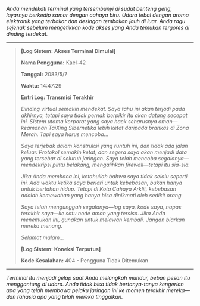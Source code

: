 _Anda mendekati terminal yang tersembunyi di sudut benteng geng, layarnya berkedip samar dengan cahaya biru. Udara tebal dengan aroma elektronik yang terbakar dan desingan tembakan jauh di luar. Anda ragu sejenak sebelum mengetikkan kode akses yang Anda temukan tergores di dinding terdekat._

---

> **[Log Sistem: Akses Terminal Dimulai]**
>
> **Nama Pengguna:** Kael-42
>
> **Tanggal:** 2083/5/7
>
> **Waktu:** 14:47:29
>
> **Entri Log: Transmisi Terakhir**
>
> _Dinding virtual semakin mendekat. Saya tahu ini akan terjadi pada akhirnya, tetapi saya tidak pernah berpikir itu akan datang secepat ini. Sistem utama korporat yang saya hack seharusnya aman—keamanan TaiXing Sibernetika lebih ketat daripada brankas di Zona Merah. Tapi saya harus mencoba..._
>
> _Saya terjebak dalam konstruksi yang runtuh ini, dan tidak ada jalan keluar. Protokol semakin ketat, dan segera saya akan menjadi data yang tersebar di seluruh jaringan. Saya telah mencoba segalanya—mendekripsi pintu belakang, mengalihkan firewall—tetapi itu sia-sia._
>
> _Jika Anda membaca ini, ketahuilah bahwa saya tidak selalu seperti ini. Ada waktu ketika saya berlari untuk kebebasan, bukan hanya untuk bertahan hidup. Tetapi di Kota Cahaya Arklit, kebebasan adalah kemewahan yang hanya bisa dinikmati oleh sedikit orang._
>
> _Saya telah mengunggah segalanya—log saya, kode saya, napas terakhir saya—ke satu node aman yang tersisa. Jika Anda menemukan ini, gunakan untuk melawan kembali. Jangan biarkan mereka menang._
>
> _Selamat malam..._
>
> **[Log Sistem: Koneksi Terputus]**
>
> **Kode Kesalahan:** 404 - Pengguna Tidak Ditemukan

---

_Terminal itu menjadi gelap saat Anda melangkah mundur, beban pesan itu menggantung di udara. Anda tidak bisa tidak bertanya-tanya kengerian apa yang telah membawa pelaku jaringan ini ke momen terakhir mereka—dan rahasia apa yang telah mereka tinggalkan._
